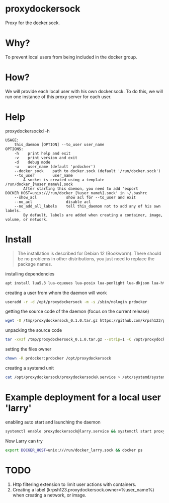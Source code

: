 # proxydockersock
Proxy for the docker.sock.

# Why?
To prevent local users from being included in the docker group.

# How?
We will provide each local user with his own docker.sock.
To do this, we will run one instance of this proxy server for each user.

# Help
proxydockersockd -h
```
USAGE:
    this_daemon [OPTION] --to_user user_name
OPTIONS:
    -h    print help and exit
    -v    print version and exit
    -d    debug mode
    -u    user_name (default 'prdocker')
    --docker_sock    path to docker.sock (default '/run/docker.sock')
    --to_user        user_name
        A socket is created using a template /run/docker_[%user_name%].sock
        After starting this daemon, you need to add 'export DOCKER_HOST=unix:///run/docker_[%user_name%].sock' in ~/.bashrc
    --show_acl             show acl for --to_user and exit
    --no_acl               disable acl
    --no_add_all_labels    tell this_daemon not to add any of his own labels.
        By default, labels are added when creating a container, image, volume, or network.
```

# Install
> The installation is described for Debian 12 (Bookworm).
> There should be no problems in other distributions, you just need to replace the package names.

installing dependencies
```sh
apt install lua5.3 lua-cqueues lua-posix lua-penlight lua-dkjson lua-http
```

creating a user from whom the daemon will work
```sh
useradd -r -d /opt/proxydockersock -m -s /sbin/nologin prdocker
```

getting the source code of the daemon (focus on the current release)
```sh
wget -O /tmp/proxydockersock_0.1.0.tar.gz https://github.com/krpsh123/proxydockersock/archive/refs/tags/0.1.0.tar.gz
```

unpacking the source code
```sh
tar -xvzf /tmp/proxydockersock_0.1.0.tar.gz --strip=1 -C /opt/proxydockersock
```

setting the files owner
```sh
chown -R prdocker:prdocker /opt/proxydockersock
```

creating a systemd unit
```sh
cat /opt/proxydockersock/proxydockersock@.service > /etc/systemd/system/proxydockersock@.service
```

# Example deployment for a local user 'larry'
enabling auto start and launching the daemon
```sh
systemctl enable proxydockersock@larry.service && systemctl start proxydockersock@larry.service
```
Now Larry can try
```sh
export DOCKER_HOST=unix:///run/docker_larry.sock && docker ps
```

# TODO
1. Http filtering extension to limit user actions with containers.
2. Creating a label (krpsh123.proxydockersock.owner=%user_name%) when creating a network, or image.
